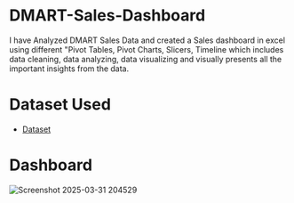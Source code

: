 # DMART-Sales-Dashboard
I have Analyzed DMART Sales Data and created a Sales dashboard in excel using different "Pivot Tables, Pivot Charts, Slicers, Timeline which includes data cleaning, data analyzing, data visualizing and visually presents all the important insights from the data. 
# Dataset Used
- <a href="https://github.com/Karan7Singh/DMART-Sales-Dashboard/blob/main/DMART%20Sales%20Dashboard.xlsx">Dataset</a>

# Dashboard
![Screenshot 2025-03-31 204529](https://github.com/user-attachments/assets/10110f72-4897-423b-95cb-df6be634da85)
